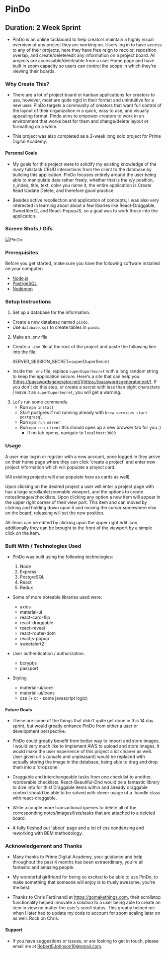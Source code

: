 # PinDo

## Duration: 2 Week Sprint

  - PinDo is an online tackboard to help creators maintain a highly visual overview of any project they are working on. Users log in to have access to any of their projects, here they have free reign to recolor, reposition, overlap, and create/delete/edit any information on a project board. All projects are accessable/deleteable from a user Home page and have built in zoom capacity so users can control the scope in which they're viewing their boards.

### Why Create This?

  - There are a lot of project board or kanban applications for creators to use, however, most are quite rigid in their format and unintuitive for a new user. PinDo targets a community of creators that want full control of the layout of their organization in a quick, easy to use, and visually appealing format. Pindo aims to empower creators to work in an environment that works best for them and change/delete layout or formatting on a whim.

  - This project was also completed as a 2-week long solo project for Prime Digital Academy.

#### Personal Goals

  - My goals for this project were to solidify my existing knowledge of the many fullstack CRUD interactions from the client to the database by building this application. PinDo focuses entirely around the user being able to manipulate data rather freely, whether that is the x/y position, z_index, title, text, color you name it, the entire application is Create Read Update Delete, and therefore good practice.

  - Besides active recollection and application of concepts, I was also very interested in learning about about a few libaries like React-Draggable, SweetAlert2, and React-PopupJS, so a goal was to work those into the application. 

### Screen Shots / Gifs

![PinDo](/documentation/PinDo.gif)

### Prerequisites

Before you get started, make sure you have the following software installed on your computer:

- [Node.js](https://nodejs.org/en/)
- [PostrgeSQL](https://www.postgresql.org/)
- [Nodemon](https://nodemon.io/)

### Setup Instructions

1. Set up a database for the information.
  * Create a new database named `pindo`.
  * Use `database.sql` to create tables in `pindo`.
  
2. Make an .env file 
  * Create a `.env` file at the root of the project and paste the following line into the file:
      
    SERVER_SESSION_SECRET=superDuperSecret
       
  * Inside the `.env` file, replace `superDuperSecret` with a long random string to keep the application secure. Here's a site that can help you: [https://passwordsgenerator.net/](https://passwordsgenerator.net/). If you don't do this step, or create a secret with less than eight characters / leave it as `superDuperSecret`, you will get a warning.
  
3. Let's run some commands.
   * Run `npm install`
   * Start postgres if not running already with `brew services start postgresql`
   * Run `npm run server`
   * Run `npm run client` this should open up a new browser tab for you :)
     * If no tab opens, navigate to `localhost:3000`

### Usage

A user may log in or register with a new account, once logged in they arrive on their home page where they can click 'create a project' and enter new project information which will populate a project card.
  
(All existing projects will also populate here as cards as well)
  
Upon clicking on the desired project a user will enter a project page with has a large scrollable/zoomable viewport, and the options to create notes/images/checklists. Upon clicking any option a new item will appear in the upper right corner of their view port. This item and can moved by clicking and holding down upon it and moving the cursor somewhere else on the board, releasing will set the new position.

All items can be edited by clicking upon the upper right edit icon, additionally they can be brought to the front of the viewport by a simple click on the item.

### Built With / Technologies Used

  - PinDo was built using the following technologies:
      1. Node
      2. Express
      3. PostgreSQL
      4. React
      5. Redux
  
  - Some of more noteable libraries used were:
      * axios
      * material-ui
      * react-card-flip
      * react-draggable
      * react-reveal
      * react-router-dom
      * reactjs-popup
      * sweetalert2

  - User authentication / authorization.
      * bcryptjs
      * passport

  - Styling
      * material-ui/core
      * material-ui/icons
      * css (+ or - some javascript logic)

#### Future Goals

  * These are some of the things that didn't quite get done in this 14 day sprint, but would greatly enhance PinDo from either a user or development perspective.
  
  - PinDo could greatly benefit from better way to import and store images. I would very much like to implement AWS to upload and store images, it would make the user experience of this project a lot cleaner as well. User given url's (unsafe and unpleasant) would be replaced with actually storing the image in the database, being able to drag and drop them into a 'dropzone'. 

  - Draggable and interchangeable tasks from one checklist to another, reorderable checklists. React-Beautiful-Dnd would be a fantastic library to dive into for this! Draggable items within and already draggable context should be able to be solved with clever usage of a .handle class with react-draggable.

  - Wrtie a couple more transactional queries to delete all of the corresponding notes/images/lists/tasks that are attached to a deleted board.
  
  - A fully fleshed out 'about' page and a lot of css condensing and reworking with BEM methodology. 

### Acknowledgement and Thanks

   - Many thanks to Prime Digital Academy, your guidance and help throughout the past 4 months has been extraordinary, you're all fantastic and amazing people.
  
   - My wonderful girlfriend for being so excited to be able to use PinDo, to make something that someone will enjoy is to truely awesome, you're the best.

   - Thanks to Chris Ferdinandi at https://gomakethings.com, their scrollstop functionality helped innovate a solution to a user being able to create an item in view no matter the user's scroll status. This greatly helped me when I later had to update my code to account for zoom scaling later on as well. Rock on Chris.

#### Support
  - If you have suggestions or issues, or are looking to get in touch, please email me at RobertEJohnson10@gmail.com.


